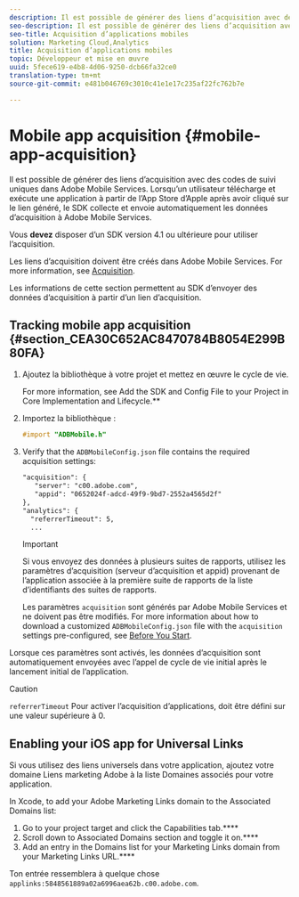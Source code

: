 ```yaml
---
description: Il est possible de générer des liens d’acquisition avec des codes de suivi uniques dans Adobe Mobile Services. Lorsqu’un utilisateur télécharge et exécute une application à partir de l’App Store d’Apple après avoir cliqué sur le lien généré, le SDK collecte et envoie automatiquement les données d’acquisition à Adobe Mobile Services.
seo-description: Il est possible de générer des liens d’acquisition avec des codes de suivi uniques dans Adobe Mobile Services. Lorsqu’un utilisateur télécharge et exécute une application à partir de l’App Store d’Apple après avoir cliqué sur le lien généré, le SDK collecte et envoie automatiquement les données d’acquisition à Adobe Mobile Services.
seo-title: Acquisition d’applications mobiles
solution: Marketing Cloud,Analytics
title: Acquisition d’applications mobiles
topic: Développeur et mise en œuvre
uuid: 5fece619-e4b8-4d06-9250-dcb66fa32ce0
translation-type: tm+mt
source-git-commit: e481b046769c3010c41e1e17c235af22fc762b7e

---
```



# Mobile app acquisition {#mobile-app-acquisition}

Il est possible de générer des liens d’acquisition avec des codes de suivi uniques dans Adobe Mobile Services. Lorsqu’un utilisateur télécharge et exécute une application à partir de l’App Store d’Apple après avoir cliqué sur le lien généré, le SDK collecte et envoie automatiquement les données d’acquisition à Adobe Mobile Services.

Vous **devez** disposer d’un SDK version 4.1 ou ultérieure pour utiliser l’acquisition.

Les liens d’acquisition doivent être créés dans Adobe Mobile Services. For more information, see [Acquisition](/help/using/acquisition-main/acquisition-main.md).

Les informations de cette section permettent au SDK d’envoyer des données d’acquisition à partir d’un lien d’acquisition.

## Tracking mobile app acquisition {#section_CEA30C652AC8470784B8054E299B80FA}

1. Ajoutez la bibliothèque à votre projet et mettez en œuvre le cycle de vie.

   For more information, see Add the SDK and Config File to your Project in Core Implementation and Lifecycle.**[](/help/ios/getting-started/dev-qs.md)
1. Importez la bibliothèque :

   ```objective-c
   #import "ADBMobile.h"
   ```

1. Verify that the `ADBMobileConfig.json` file contains the required acquisition settings:

   ```xml
   "acquisition": { 
      "server": "c00.adobe.com", 
      "appid": "0652024f-adcd-49f9-9bd7-2552a4565d2f" 
   }, 
   "analytics": { 
     "referrerTimeout": 5, 
     ...
   ```

   >[!IMPORTANT]
   >
   > Si vous envoyez des données à plusieurs suites de rapports, utilisez les paramètres d’acquisition (serveur d’acquisition et appid) provenant de l’application associée à la première suite de rapports de la liste d’identifiants des suites de rapports.

   Les paramètres `acquisition` sont générés par Adobe Mobile Services et ne doivent pas être modifiés. For more information about how to download a customized `ADBMobileConfig.json` file with the `acquisition` settings pre-configured, see [Before You Start](/help/ios/getting-started/requirements.md).

Lorsque ces paramètres sont activés, les données d’acquisition sont automatiquement envoyées avec l’appel de cycle de vie initial après le lancement initial de l’application.

>[!CAUTION]
>
>`referrerTimeout`  Pour activer l’acquisition d’applications,  doit être défini sur une valeur supérieure à 0.

## Enabling your iOS app for Universal Links

Si vous utilisez des liens universels dans votre application, ajoutez votre domaine Liens marketing Adobe à la liste Domaines associés pour votre application.

In Xcode, to add your Adobe Marketing Links domain to the Associated Domains list:

1. Go to your project target and click the Capabilities tab.****
2. Scroll down to Associated Domains section and toggle it on.****
3. Add an entry in the Domains list for your Marketing Links domain from your Marketing Links URL.****

Ton entrée ressemblera à quelque chose `applinks:5848561889a02a6996aea62b.c00.adobe.com`.